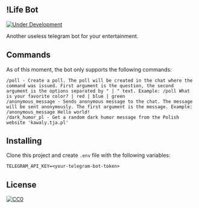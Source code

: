 ## !Life Bot

[![Under Development](https://img.shields.io/badge/under-development-orange.svg)](https://github.com/cezaraugusto/github-template-guidelines)

Another useless telegram bot for your entertainment.

## Commands
As of this moment, the bot only supports the following commands:
```
/poll - Create a poll. The poll will be created in the chat where the command was issued. First argument is the question, the second argument is the options separated by " | " text. Example: /poll What is your favorite color? | red | blue | green
/anonymous_message - Sends anonymous message to the chat. The message will be sent anonymously. The first argument is the message. Example: /anonymous_message Hello world!
/dark_humor_pl - Get a random dark humor message from the Polish website 'kawaly.tja.pl'
```

## Installing
Clone this project and create `.env` file with the following variables:
```
TELEGRAM_API_KEY=<your-telegram-bot-token>
```

## License
[![CC0](https://i.creativecommons.org/p/zero/1.0/88x31.png)](https://creativecommons.org/publicdomain/zero/1.0/)


